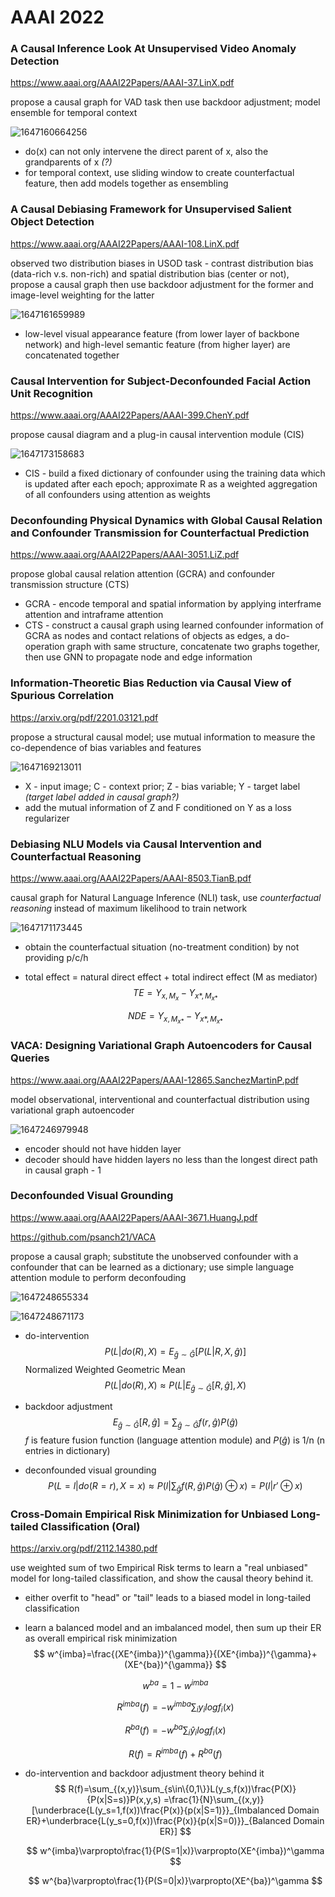 # AAAI 2022

### A Causal Inference Look At Unsupervised Video Anomaly Detection 

https://www.aaai.org/AAAI22Papers/AAAI-37.LinX.pdf

propose a causal graph for VAD task then use backdoor adjustment; model ensemble for temporal context

![1647160664256](https://github.com/ZigeW/Causality-in-CV/raw/main/images/1647160664256.png)

- do(x) can not only intervene the direct parent of x, also the grandparents of x *(?)*
- for temporal context, use sliding window to create counterfactual feature, then add models together as ensembling

### A Causal Debiasing Framework for Unsupervised Salient Object Detection

https://www.aaai.org/AAAI22Papers/AAAI-108.LinX.pdf

observed two distribution biases in USOD task - contrast distribution bias (data-rich v.s. non-rich) and spatial distribution bias (center or not), propose a causal graph then use backdoor adjustment for the former and image-level weighting for the latter

![1647161659989](https://github.com/ZigeW/Causality-in-CV/raw/main/images/1647161659989.png)

- low-level visual appearance feature (from lower layer of backbone network) and high-level semantic feature (from higher layer) are concatenated together

### Causal Intervention for Subject-Deconfounded Facial Action Unit Recognition

https://www.aaai.org/AAAI22Papers/AAAI-399.ChenY.pdf

propose causal diagram and a plug-in causal intervention module (CIS)

![1647173158683](https://github.com/ZigeW/Causality-in-CV/raw/main/images/1647173158683.png)

- CIS - build a fixed dictionary of confounder using the training data which is updated after each epoch; approximate R as a weighted aggregation of all confounders using attention as weights

### Deconfounding Physical Dynamics with Global Causal Relation and Confounder Transmission for Counterfactual Prediction

https://www.aaai.org/AAAI22Papers/AAAI-3051.LiZ.pdf

propose global causal relation attention (GCRA) and confounder transmission structure (CTS)

- GCRA - encode temporal and spatial information by applying interframe attention and intraframe attention
- CTS - construct a causal graph using learned confounder information of GCRA as nodes and contact relations of objects as edges, a do-operation graph with same structure, concatenate two graphs together, then use GNN to propagate node and edge information

### Information-Theoretic Bias Reduction via Causal View of Spurious Correlation

https://arxiv.org/pdf/2201.03121.pdf

propose a structural causal model; use mutual information to measure the co-dependence of bias variables and features

![1647169213011](https://github.com/ZigeW/Causality-in-CV/raw/main/images/1647169213011.png)

- X - input image; C - context prior; Z - bias variable; Y - target label *(target label added in causal graph?)*
- add the mutual information of Z and F conditioned on Y as a loss regularizer

### Debiasing NLU Models via Causal Intervention and Counterfactual Reasoning

https://www.aaai.org/AAAI22Papers/AAAI-8503.TianB.pdf

causal graph for Natural Language Inference (NLI) task, use *counterfactual reasoning* instead of maximum likelihood to train network

![1647171173445](https://github.com/ZigeW/Causality-in-CV/raw/main/images/1647171173445.png)

- obtain the counterfactual situation (no-treatment condition) by not providing p/c/h

- total effect  = natural direct effect + total indirect effect (M as mediator)
  $$
  TE = Y_{x,M_{x}}-Y_{x*,M_{x*}}
  $$

  $$
  NDE=Y_{x,M_{x*}}-Y_{x*,M_{x*}}
  $$

### VACA: Designing Variational Graph Autoencoders for Causal Queries

https://www.aaai.org/AAAI22Papers/AAAI-12865.SanchezMartinP.pdf

model observational, interventional and counterfactual distribution using variational graph autoencoder

![1647246979948](https://github.com/ZigeW/Causality-in-CV/raw/main/images/1647246979948.png)

- encoder should not have hidden layer 
- decoder should have hidden layers no less than the longest direct path in causal graph - 1

### Deconfounded Visual Grounding

https://www.aaai.org/AAAI22Papers/AAAI-3671.HuangJ.pdf

https://github.com/psanch21/VACA

propose a causal graph; substitute the unobserved confounder with a confounder that can be learned as a dictionary; use simple language attention module to perform deconfouding

![1647248655334](https://github.com/ZigeW/Causality-in-CV/raw/main/images/1647248655334.png)

![1647248671173](https://github.com/ZigeW/Causality-in-CV/raw/main/images/1647248671173.png)

- do-intervention
  $$
  P(L|do(R),X)=E_{\hat{g} \sim \hat{G}}[P(L|R,X,\hat{g})]
  $$
  Normalized Weighted Geometric Mean
  $$
  P(L|do(R),X) \approx P(L|E_{\hat{g} \sim \hat{G}}[R,\hat{g}],X)
  $$

- backdoor adjustment
  $$
  E_{\hat{g} \sim \hat{G}}[R,\hat{g}]=\sum_{\hat{g} \sim \hat{G}}f(r,\hat{g})P(\hat{g})
  $$
  $f$ is feature fusion function (language attention module) and $P(\hat{g})$ is 1/n (n entries in dictionary)

- deconfounded visual grounding
  $$
  P(L=l|do(R=r),X=x) \approx P(l|\sum_{\hat{g}}f(R,\hat{g})P(\hat{g}) \oplus x)=P(l|r' \oplus x)
  $$
  

### Cross-Domain Empirical Risk Minimization for Unbiased Long-tailed Classification (Oral)

https://arxiv.org/pdf/2112.14380.pdf

use weighted sum of two Empirical Risk terms to learn a "real unbiased" model for long-tailed classification, and show the causal theory behind it.

- either overfit to "head" or "tail" leads to a biased model in long-tailed classification

- learn a balanced model and an imbalanced model, then sum up their ER as overall empirical risk minimization
  $$
  w^{imba}=\frac{(XE^{imba})^{\gamma}}{(XE^{imba})^{\gamma}+(XE^{ba})^{\gamma}}
  $$

  $$
  w^{ba}=1-w^{imba}
  $$

  $$
  R^{imba}(f)=-w^{imba}\sum_{i}y_ilogf_i(x)
  $$

  $$
  R^{ba}(f)=-w^{ba}\sum_{i}\hat{y}_ilogf_i(x)
  $$

  $$
  R(f)=R^{imba}(f)+R^{ba}(f)
  $$

  

- do-intervention and backdoor adjustment theory behind it
  $$
  R(f)=\sum_{(x,y)}\sum_{s\in\{0,1\}}L(y_s,f(x))\frac{P(X)}{P(x|S=s)}P(x,y,s)
  =\frac{1}{N}\sum_{(x,y)}[\underbrace{L(y_s=1,f(x))\frac{P(x)}{p(x|S=1)}}_{Imbalanced Domain ER}+\underbrace{L(y_s=0,f(x))\frac{P(x)}{p(x|S=0)}}_{Balanced Domain ER}]
  $$

  $$
  w^{imba}\varpropto\frac{1}{P(S=1|x)}\varpropto(XE^{imba})^\gamma
  $$

  $$
  w^{ba}\varpropto\frac{1}{P(S=0|x)}\varpropto(XE^{ba})^\gamma
  $$

  